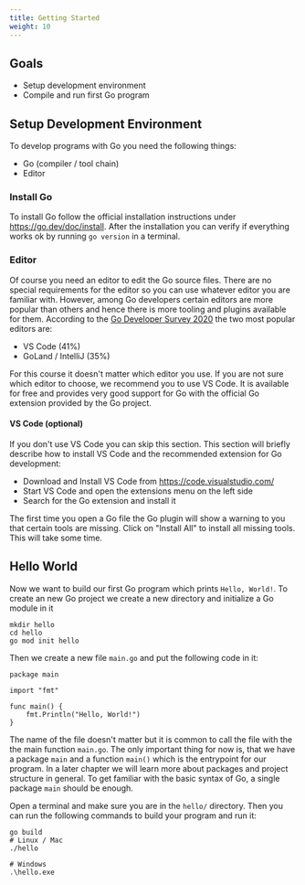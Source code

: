 ```yaml
---
title: Getting Started
weight: 10
---
```

## Goals

* Setup development environment
* Compile and run first Go program


## Setup Development Environment

To develop programs with Go you need the following things:

* Go (compiler / tool chain)
* Editor


### Install Go

To install Go follow the official installation instructions under https://go.dev/doc/install. After the installation you can verify if everything works ok by running `go version` in a terminal.


### Editor

Of course you need an editor to edit the Go source files. There are no special requirements for the editor so you can use whatever editor you are familiar with.
However, among Go developers certain editors are more popular than others and hence there is more tooling and plugins available for them. According to the [Go Developer Survey 2020](https://go.dev/blog/survey2020-results) the two most popular editors are:

* VS Code (41%)
* GoLand / IntelliJ (35%)

For this course it doesn't matter which editor you use. If you are not sure which editor to choose, we recommend you to use VS Code. It is available for free and provides very good support for Go with the official Go extension provided by the Go project.


#### VS Code (optional)

If you don't use VS Code you can skip this section. This section will briefly describe how to install VS Code and the recommended extension for Go development:

* Download and Install VS Code from https://code.visualstudio.com/
* Start VS Code and open the extensions menu on the left side
* Search for the Go extension and install it

The first time you open a Go file the Go plugin will show a warning to you that certain tools are missing. Click on "Install All" to install all missing tools. This will take some time.


## Hello World

Now we want to build our first Go program which prints `Hello, World!`.
To create an new Go project we create a new directory and initialize a Go module in it
```shell
mkdir hello
cd hello
go mod init hello
```

Then we create a new file `main.go` and put the following code in it:
```golang
package main

import "fmt"

func main() {
	fmt.Println("Hello, World!")
}
```

The name of the file doesn't matter but it is common to call the file with the the main function `main.go`. The only important thing for now is, that we have a package `main` and a function `main()` which is the entrypoint for our program. In a later chapter we will learn more about packages and project structure in general. To get familiar with the basic syntax of Go, a single package `main` should be enough.

Open a terminal and make sure you are in the `hello/` directory. Then you can run the following commands to build your program and run it:
```shell
go build
# Linux / Mac
./hello

# Windows
.\hello.exe
```
